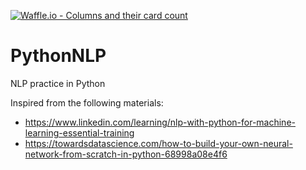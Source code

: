 [![Waffle.io - Columns and their card count](https://badge.waffle.io/soumendrak/PythonNLP.svg?columns=all)](https://waffle.io/soumendrak/PythonNLP)
# PythonNLP
NLP practice in Python

Inspired from the following materials:
-  https://www.linkedin.com/learning/nlp-with-python-for-machine-learning-essential-training
-  https://towardsdatascience.com/how-to-build-your-own-neural-network-from-scratch-in-python-68998a08e4f6